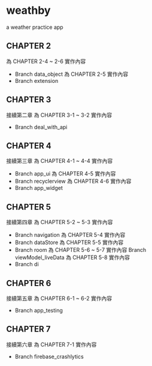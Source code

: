 # weathby
a weather practice app

## CHAPTER 2
為 CHAPTER 2-4 ~ 2-6 實作內容
 - Branch data_object
為 CHAPTER 2-5 實作內容
 - Branch extension

## CHAPTER 3
接續第二章 為 CHAPTER 3-1 ~ 3-2 實作內容
 - Branch deal_with_api

## CHAPTER 4
接續第三章 為 CHAPTER 4-1 ~ 4-4 實作內容
 - Branch app_ui
為 CHAPTER 4-5 實作內容
 - Branch recyclerview
為 CHAPTER 4-6 實作內容
 - Branch app_widget

## CHAPTER 5
接續第四章 為 CHAPTER 5-2 ~ 5-3 實作內容
 - Branch navigation
為 CHAPTER 5-4 實作內容
 - Branch dataStore
為 CHAPTER 5-5 實作內容
 - Branch room
為 CHAPTER 5-6 ~ 5-7 實作內容
Branch viewModel_liveData
為 CHAPTER 5-8 實作內容
 - Branch di

## CHAPTER 6
接續第五章 為 CHAPTER 6-1 ~ 6-2 實作內容
 - Branch app_testing

## CHAPTER 7
接續第六章 為 CHAPTER 7-1 實作內容
 - Branch firebase_crashlytics
